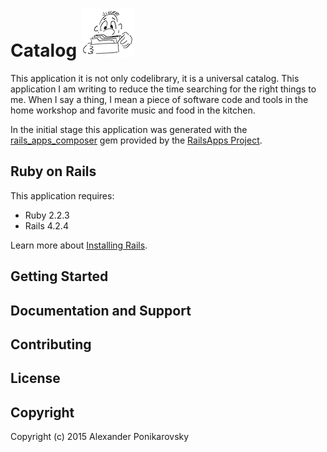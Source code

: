 Catalog ![catalog logo](ap-catalog.png)
================
This application it is not only codelibrary, it is a universal catalog.
This application I am writing to reduce the time searching for the right things to me. When I say a thing, I mean a piece of software code and tools in the home workshop and favorite music and food in the kitchen.

In the initial stage this application was generated with the [rails_apps_composer](https://github.com/RailsApps/rails_apps_composer) gem
provided by the [RailsApps Project](http://railsapps.github.io/).

Ruby on Rails
-------------

This application requires:

- Ruby 2.2.3
- Rails 4.2.4

Learn more about [Installing Rails](http://railsapps.github.io/installing-rails.html).

Getting Started
---------------

Documentation and Support
-------------------------

Contributing
------------

License
-------

Copyright
-------
Copyright (c) 2015 Alexander Ponikarovsky
